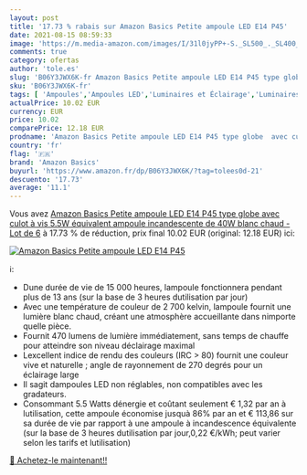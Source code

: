 ```yaml
---
layout: post
title: '17.73 % rabais sur Amazon Basics Petite ampoule LED E14 P45'
date: 2021-08-15 08:59:33
image: 'https://m.media-amazon.com/images/I/31l0jyPP+-S._SL500_._SL400_.jpg'
comments: true
category: ofertas
author: 'tole.es'
slug: 'B06Y3JWX6K-fr Amazon Basics Petite ampoule LED E14 P45 type globe avec...'
sku: 'B06Y3JWX6K-fr'
tags: [ 'Ampoules','Ampoules LED','Luminaires et Éclairage','Luminaires et éclairage','amazon basics', ]
actualPrice: 10.02 EUR
currency: EUR
price: 10.02
comparePrice: 12.18 EUR
prodname: 'Amazon Basics Petite ampoule LED E14 P45 type globe  avec culot à vis  5.5W  équivalent ampoule incandescente de 40W   blanc chaud - Lot de 6'
country: 'fr'
flag: '🇫🇷'
brand: 'Amazon Basics'
buyurl: 'https://www.amazon.fr/dp/B06Y3JWX6K/?tag=tolees0d-21'
descuento: '17.73'
average: '11.1'
---
```


Vous avez [Amazon Basics Petite ampoule LED E14 P45 type globe  avec culot à vis  5.5W  équivalent ampoule incandescente de 40W   blanc chaud - Lot de 6](https://www.amazon.fr/dp/B06Y3JWX6K/?tag=tolees0d-21)  à  17.73 % de réduction, prix final  10.02 EUR (original: 12.18 EUR) ici:

[![Amazon Basics Petite ampoule LED E14 P45](https://m.media-amazon.com/images/I/31l0jyPP+-S._SL500_._SL400_.jpg)](https://www.amazon.fr/dp/B06Y3JWX6K/?tag=tolees0d-21)

ℹ️:

- Dune durée de vie de 15 000 heures, lampoule fonctionnera pendant plus de 13 ans (sur la base de 3 heures dutilisation par jour)
- Avec une température de couleur de 2 700 kelvin, lampoule fournit une lumière blanc chaud, créant une atmosphère accueillante dans nimporte quelle pièce.
- Fournit 470 lumens de lumière immédiatement, sans temps de chauffe pour atteindre son niveau déclairage maximal
- Lexcellent indice de rendu des couleurs (IRC > 80) fournit une couleur vive et naturelle ; angle de rayonnement de 270 degrés pour un éclairage large
- Il sagit dampoules LED non réglables, non compatibles avec les gradateurs.
- Consommant 5.5 Watts dénergie et coûtant seulement € 1,32 par an à lutilisation, cette ampoule économise jusquà 86% par an et € 113,86 sur sa durée de vie par rapport à une ampoule à incandescence équivalente (sur la base de 3 heures dutilisation par jour,0,22 €/kWh; peut varier selon les tarifs et lutilisation)

[🛒 Achetez-le maintenant!!](https://www.amazon.fr/dp/B06Y3JWX6K/?tag=tolees0d-21)
